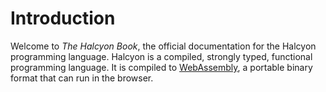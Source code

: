 # Introduction
Welcome to *The Halcyon Book*, the official documentation for the Halcyon programming language.
Halcyon is a compiled, strongly typed, functional programming language.
It is compiled to [WebAssembly](https://webassembly.org/), a portable binary format that can run in the browser.

